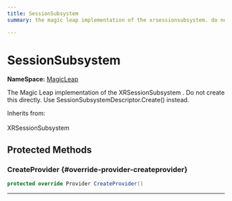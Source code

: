 ```yaml
---
title: SessionSubsystem
summary: the magic leap implementation of the xrsessionsubsystem. do not create this directly. use sessionsubsystemdescriptor.create instead. 

---
```


# SessionSubsystem



**NameSpace:** 
[MagicLeap](/versioned_docs/version-22-Feb-2023/unity-api/api/UnityEngine.XR.MagicLeap/UnityEngine.XR.MagicLeap.md) 


The Magic Leap implementation of the  XRSessionSubsystem . Do not create this directly. Use  SessionSubsystemDescriptor.Create()  instead.   


Inherits from: <br></br>XRSessionSubsystem




## Protected Methods

### CreateProvider {#override-provider-createprovider}

```csharp
protected override Provider CreateProvider()
```






-----------



